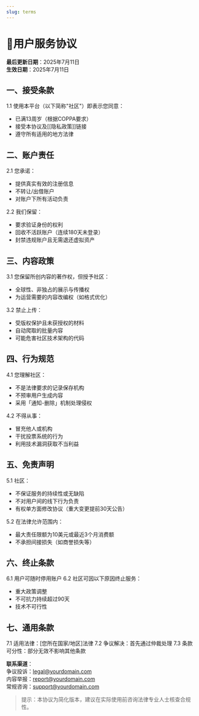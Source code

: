 ```yaml
---
slug: terms
---
```


# 📄用户服务协议

**最后更新日期**：2025年7月11日  
**生效日期**：2025年7月11日

## 一、接受条款
1.1 使用本平台（以下简称"社区"）即表示您同意：
- 已满13周岁（根据COPPA要求）
- 接受本协议及[[隐私政策]]链接
- 遵守所有适用的地方法律

## 二、账户责任
2.1 您承诺：
- 提供真实有效的注册信息
- 不转让/出借账户
- 对账户下所有活动负责

2.2 我们保留：
- 要求验证身份的权利
- 回收不活跃账户（连续180天未登录）
- 封禁违规账户且无需退还虚拟资产

## 三、内容政策
3.1 您保留所创内容的著作权，但授予社区：
- 全球性、非独占的展示与传播权
- 为运营需要的内容改编权（如格式优化）

3.2 禁止上传：
- 受版权保护且未获授权的材料
- 自动爬取的批量内容
- 可能危害社区技术架构的代码

## 四、行为规范
4.1 您理解社区：
- 不是法律要求的记录保存机构
- 不预审用户生成内容
- 采用「通知-删除」机制处理侵权

4.2 不得从事：
- 冒充他人或机构
- 干扰投票系统的行为
- 利用技术漏洞获取不当利益

## 五、免责声明
5.1 社区：
- 不保证服务的持续性或无缺陷
- 不对用户间的线下行为负责
- 有权单方面修改协议（重大变更提前30天公告）

5.2 在法律允许范围内：
- 最大责任限额为10美元或最近3个月消费额
- 不承担间接损失（如商誉损失等）

## 六、终止条款
6.1 用户可随时停用账户
6.2 社区可因以下原因终止服务：
- 重大政策调整
- 不可抗力持续超过90天
- 技术不可行性

## 七、通用条款
7.1 适用法律：[您所在国家/地区]法律
7.2 争议解决：首先通过仲裁处理
7.3 条款可分性：部分无效不影响其他条款

**联系渠道**：  
争议投诉：legal@yourdomain.com  
内容举报：report@yourdomain.com  
常规咨询：support@yourdomain.com

> 提示：本协议为简化版本，建议在实际使用前咨询法律专业人士核查合规性。